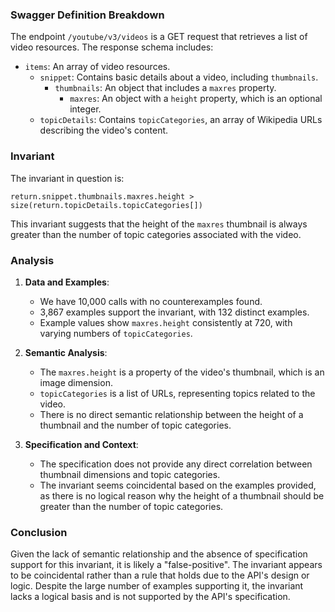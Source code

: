 ### Swagger Definition Breakdown

The endpoint `/youtube/v3/videos` is a GET request that retrieves a list of video resources. The response schema includes:
- `items`: An array of video resources.
  - `snippet`: Contains basic details about a video, including `thumbnails`.
    - `thumbnails`: An object that includes a `maxres` property.
      - `maxres`: An object with a `height` property, which is an optional integer.
  - `topicDetails`: Contains `topicCategories`, an array of Wikipedia URLs describing the video's content.

### Invariant

The invariant in question is:

`return.snippet.thumbnails.maxres.height > size(return.topicDetails.topicCategories[])`

This invariant suggests that the height of the `maxres` thumbnail is always greater than the number of topic categories associated with the video.

### Analysis

1. **Data and Examples**:
   - We have 10,000 calls with no counterexamples found.
   - 3,867 examples support the invariant, with 132 distinct examples.
   - Example values show `maxres.height` consistently at 720, with varying numbers of `topicCategories`.

2. **Semantic Analysis**:
   - The `maxres.height` is a property of the video's thumbnail, which is an image dimension.
   - `topicCategories` is a list of URLs, representing topics related to the video.
   - There is no direct semantic relationship between the height of a thumbnail and the number of topic categories.

3. **Specification and Context**:
   - The specification does not provide any direct correlation between thumbnail dimensions and topic categories.
   - The invariant seems coincidental based on the examples provided, as there is no logical reason why the height of a thumbnail should be greater than the number of topic categories.

### Conclusion

Given the lack of semantic relationship and the absence of specification support for this invariant, it is likely a "false-positive". The invariant appears to be coincidental rather than a rule that holds due to the API's design or logic. Despite the large number of examples supporting it, the invariant lacks a logical basis and is not supported by the API's specification.
